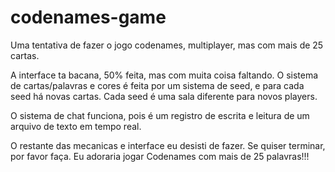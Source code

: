 # codenames-game
Uma tentativa de fazer o jogo codenames, multiplayer, mas com mais de 25 cartas.

A interface ta bacana, 50% feita, mas com muita coisa faltando.
O sistema de cartas/palavras e cores é feita por um sistema de seed, e para cada seed há novas cartas. 
Cada seed é uma sala diferente para novos players.

O sistema de chat funciona, pois é um registro de escrita e leitura de um arquivo de texto em tempo real.

O restante das mecanicas e interface eu desisti de fazer.
Se quiser terminar, por favor faça. Eu adoraria jogar Codenames com mais de 25 palavras!!!

